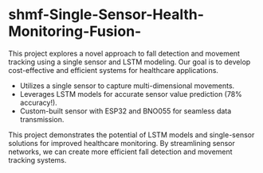 # shmf-Single-Sensor-Health-Monitoring-Fusion-

<!DOCTYPE html>
<html lang="en">
<head>
<meta charset="UTF-8">
<meta name="viewport" content="width=device-width, initial-scale=1.0">
</head>
<body>

<div class="project-description">
  <p>This project explores a novel approach to fall detection and movement tracking using a <span class="bold">single sensor</span> and LSTM modeling. Our goal is to develop <span class="bold">cost-effective</span> and <span class="bold">efficient</span> systems for healthcare applications.</p>
  <ul>
    <li>Utilizes a single sensor to capture <span class="bold">multi-dimensional movements</span>.</li>
    <li>Leverages LSTM models for accurate sensor value prediction (<span class="bold">78% accuracy!</span>).</li>
    <li>Custom-built sensor with ESP32 and BNO055 for seamless data transmission.</li>
  </ul>
  <p>This project demonstrates the potential of LSTM models and single-sensor solutions for <span class="bold">improved healthcare monitoring</span>. By streamlining sensor networks, we can create <span class="bold">more efficient fall detection and movement tracking systems</span>.</p>
</div>

</body>
</html>
